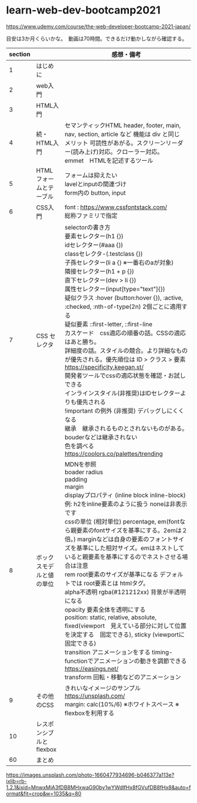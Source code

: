 # learn-web-dev-bootcamp2021

https://www.udemy.com/course/the-web-developer-bootcamp-2021-japan/

目安は3か月くらいかな。　動画は70時間。できるだけ動かしながら確認する。

| section |  | 感想・備考 |
| --- | --- | --- |
| 1 | はじめに | |
| 2 | web入門 | |
| 3 | HTML入門 | |
| 4 | 続・HTML入門 | セマンティックHTML header, footer, main, nav, section, article など 機能は div と同じ<br>メリット 可読性があがる。スクリーンリーダー(読み上げ)対応。クローラー対応。<br>emmet　HTMLを記述するツール | |
| 5 | HTML フォームとテーブル | フォームは抑えたい<br>lavelとinputの関連づけ<br>form内の button, input | 
| 6 | CSS入門 | font : https://www.cssfontstack.com/ <br>総称ファミリで指定 |
| 7 | CSS セレクタ | selectorの書き方<br>要素セレクター(h1 {})<br>idセレクター(#aaa {})<br>classセレクタ-(.testclass {})<br>子孫セレクター(li a {} ※一番右のaが対象) <br>隣接セレクター(h1 + p {})<br>直下セレクター(dev > li {})<br>属性セレクター(input[type="text"]{})<br>疑似クラス :hover (button:hover {}), :active, :checked, :nth-of-type(2n) 2個ごとに適用する <br>疑似要素 ::first-letter, ::first-line<br>カスケード　css適応の順番の話。CSSの適応はあと勝ち。<br>詳細度の話。スタイルの競合。より詳細なものが優先される。優先順位は ID > クラス > 要素  https://specificity.keegan.st/<br>開発者ツールでcssの適応状態を確認・お試しできる<br>インラインスタイル(非推奨)はIDセレクターよりも優先される<br>!important の例外 (非推奨) デバッグしにくくなる<br>継承　継承されるものとされないものがある。bouderなどは継承されない<br>色を調べる https://coolors.co/palettes/trending|
| 8 | ボックスモデルと値の単位 | MDNを参照<br>boader radius <br>padding <br> margin <br> displayプロパティ (inline block inline-block) 例: h2をinline要素のように扱う noneは非表示です <br>cssの単位 (相対単位) percentage, em(fontなら親要素のfontサイズを基準にする。2emは２倍。) marginなどは自身の要素のフォントサイズを基準にした相対サイズ。emはネストしていると親要素を基準にするのでネストさせる場合は注意<br>rem root要素のサイズが基準になる デフォルトでは root要素とは htmlタグ。 <br> alpha不透明 rgba(#121212xx) 背景が半透明になる<br>opacity 要素全体を透明にする<br>position: static, relative, absolute, fixed(viewport　見えている部分に対して位置を決定する　固定できる), sticky (viewportに固定できる) <br>transition アニメーションをする timing-functionでアニメーションの動きを調節できる https://easings.net/ <br>transform 回転・移動などのアニメーション|
| 9 | その他のCSS | きれいなイメージのサンプル https://unsplash.com/ <br> margin: calc(10%/6) ※ホワイトスペース ※ flexboxを利用する|
| 10 | レスポンシブルとflexbox |  |
| 60 | まとめ |  |



https://images.unsplash.com/photo-1660477934696-b046377a113e?ixlib=rb-1.2.1&ixid=MnwxMjA3fDB8MHxwaG90by1wYWdlfHx8fGVufDB8fHx8&auto=format&fit=crop&w=1035&q=80
